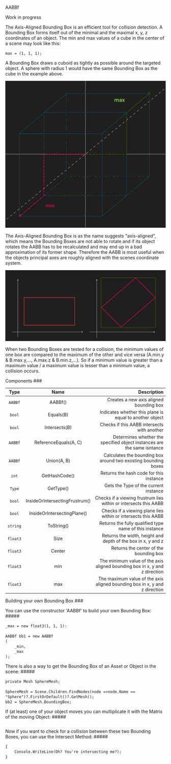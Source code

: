 AABBf 

Work in progress

The Axis-Aligned Bounding Box is an efficient tool for collision detection.
A Bounding Box forms itself out of the minimal and the maximal x, y, z coordinates of an object.
The min and max values of a cube in the center of a scene may look like this:

```min = (-1, -1, -1); 
max = (1, 1, 1);
```

A Bounding Box draws a cuboid as tightly as possible around the targeted object.
A sphere with radius 1 would have the same Bounding Box as the cube in the example above.

![minimum and maximum values visualized](formingAABB.jpeg)

The Axis-Aligned Bounding Box is as the name suggests "axis-aligned", which means the Bounding Boxes are not able to rotate and if its object rotates the AABB has to be recalculated and may end up in a bad approximation of its former shape.
Therefore the AABB is most useful when the objects principal axes are roughly aligned with the scenes coordinate system.

![rotating an object in a secen visualized](rotatingObject.jpeg)

When two Bounding Boxes are tested for a collision, the minimum values of one box are compared to the maximum of the other and vice versa (A.min.y & B.max.y,..., A.max.z & B.min.z,...). So if a minimum value is greater than a maximum value / a maximum value is lesser than a minimum value, a collision occurs.


Components ###

| Type          | Name                             |        Description                                                             |
|:-------------:|:--------------------------------:| ------------------------------------------------------------------------------:|
| ``AABBf``     | AABBf()                          | Creates a new axis aligned bounding box                                        |
|  ``bool``     | Equals(B)                        | Indicates whether this plane is equal to another object                        |
|  ``bool``     | Intersects(B)                    | Checks if this AABB intersects with another                                    |
|  ``AABBf``    | ReferenceEquals(A, C)            | Determines whether the specified object instances are the same isntance        |
|  ``AABBf``    | Union(A, B)                      | Calculates the bounding box around two exosting bounding boxes                 |
|  ``int``      | GetHashCode()                    | Returns the hash code for this instance                                        |
|  ``Type``     | GetType()                        | Gets the Type of the current instance                                          |
|  ``bool``     | InsideOrIntersectingFrustrum()   | Checks if a viewing frustrum lies within or intersects this AABB               |
|  ``bool``     | InsideOrIntersectingPlane()      | Checks if a viewing plane lies within or intersects this AABB                  |
|  ``string``   | ToString()                       | Returns the fully qualified type name of this instance                         |
|  ``float3``   | Size                             | Returns the width, height and depth of the box in x, y and z                   |
|  ``float3``   | Center                           | Returns the center of the bounding box                                         |
|  ``float3``   | min                              | The minimum value of the axis aligned bounding box in x, y and z direction     |
|  ``float3``   | max                              | The maximum value of the axis aligned bounding box in x, y and z direction     |


Building your own Bounding Box ###

You can use the constructor 'AABBf' to build your own Bounding Box: #####


```_min = new float3(-1, -1, -1);
_max = new float3(1, 1, 1):

AABBf bb1 = new AABBf
(
    _min,
    _max 
);
```


There is also a way to get the Bounding Box of an Asset or Object in the scene: #####


```private Transform SphereTrans;
private Mesh SphereMesh;

SphereMesh = Scene.Children.FindNodes(node =>node.Name == "Sphere")?.FirstOrDefault()?.GetMesh();
bb2 = SphereMesh.BoundingBox;
```


If (at least) one of your object moves you can multiplicate it with the Matrix of the moving Object: #####

```AABBf movingBb = bb2 * SphereTrans.Matrix();
```


Now if you want to check for a collision between these two Bounding Boxes, you can use the Intersect Method: #####

```if(bb1.Intersects(bb2))
{
    Console.WriteLine(Oh? You're intersecting me?);
}
```